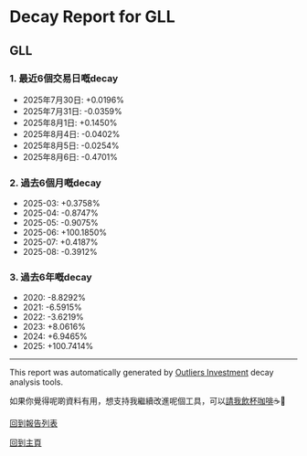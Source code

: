 # Decay Report for GLL

## GLL

### 1. 最近6個交易日嘅decay

- 2025年7月30日: +0.0196%
- 2025年7月31日: -0.0359%
- 2025年8月1日: +0.1450%
- 2025年8月4日: -0.0402%
- 2025年8月5日: -0.0254%
- 2025年8月6日: -0.4701%

### 2. 過去6個月嘅decay

- 2025-03: +0.3758%
- 2025-04: -0.8747%
- 2025-05: -0.9075%
- 2025-06: +100.1850%
- 2025-07: +0.4187%
- 2025-08: -0.3912%

### 3. 過去6年嘅decay

- 2020: -8.8292%
- 2021: -6.5915%
- 2022: -3.6219%
- 2023: +8.0616%
- 2024: +6.9465%
- 2025: +100.7414%

------------------------------
This report was automatically generated by [Outliers Investment](https://outliersecon.github.io/Outliers-Investment/) decay analysis tools.

如果你覺得呢啲資料有用，想支持我繼續改進呢個工具，可以[請我飲杯咖啡](https://buymeacoffee.com/outliersecon)☕🙏

[回到報告列表](https://outliersecon.github.io/Outliers-Investment/reports/reports_public)

[回到主頁](https://outliersecon.github.io/Outliers-Investment/)